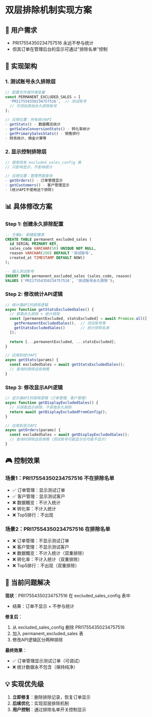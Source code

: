 # 双层排除机制实现方案

## 🎯 用户需求
- PRI17554350234757516 永远不参与统计
- 但其订单在管理后台的显示可通过"排除名单"控制

## 🔧 实现架构

### 1. 测试账号永久排除层
```javascript
// 配置文件或环境变量
const PERMANENT_EXCLUDED_SALES = [
  'PRI17554350234757516',  // 测试账号
  // 可添加其他永久排除账号
];

// 应用位置：所有统计API
- getStats() - 数据概览统计
- getSalesConversionStats() - 转化率统计  
- getPrimarySalesStats() - 销售排行
- 财务统计、佣金计算等
```

### 2. 显示控制排除层  
```javascript
// 使用现有 excluded_sales_config 表
// 只影响显示，不影响统计

// 应用位置：管理界面查询
- getOrders() - 订单管理显示
- getCustomers() - 客户管理显示
- (统计API不使用这个排除)
```

## 📊 具体修改方案

### Step 1: 创建永久排除配置
```sql
-- 方案A: 新建配置表
CREATE TABLE permanent_excluded_sales (
  id SERIAL PRIMARY KEY,
  sales_code VARCHAR(50) UNIQUE NOT NULL,
  reason VARCHAR(200) DEFAULT '测试账号',
  created_at TIMESTAMP DEFAULT NOW()
);

-- 插入测试账号
INSERT INTO permanent_excluded_sales (sales_code, reason) 
VALUES ('PRI17554350234757516', '测试账号永久排除');
```

### Step 2: 修改统计API逻辑
```javascript
// 统计类API的排除逻辑
async function getStatsExcludedSales() {
  // 获取永久排除 + 统计排除
  const [permanentExcluded, statsExcluded] = await Promise.all([
    getPermanentExcludedSales(),  // 测试账号等
    getStatsExcludedSales()       // 统计排除名单
  ]);
  
  return [...permanentExcluded, ...statsExcluded];
}

// 应用到统计API
async getStats(params) {
  const excludedSales = await getStatsExcludedSales();
  // 查询时排除这些销售
}
```

### Step 3: 修改显示API逻辑  
```javascript
// 显示类API的排除逻辑（订单管理、客户管理）
async function getDisplayExcludedSales() {
  // 只获取显示排除，不获取永久排除
  return await getDisplayExcludedFromConfig();
}

// 应用到显示API
async getOrders(params) {
  const excludedSales = await getDisplayExcludedSales();
  // 查询时排除这些销售（测试账号可能显示也可能不显示）
}
```

## 🎮 控制效果

### 场景1：PRI17554350234757516 不在排除名单
- ✅ 订单管理：显示测试订单
- ✅ 客户管理：显示测试客户  
- ❌ 数据概览：不计入统计
- ❌ 转化率：不计入统计
- ❌ Top5排行：不出现

### 场景2：PRI17554350234757516 在排除名单  
- ❌ 订单管理：不显示测试订单
- ❌ 客户管理：不显示测试客户
- ❌ 数据概览：不计入统计（双重排除）
- ❌ 转化率：不计入统计（双重排除）  
- ❌ Top5排行：不出现（双重排除）

## 🔄 当前问题解决

**现状**：PRI17554350234757516 在 excluded_sales_config 表中
- 结果：订单不显示 + 不参与统计

**修复后**：
1. 从 excluded_sales_config 删除 PRI17554350234757516
2. 加入 permanent_excluded_sales 表  
3. 修改API逻辑区分两种排除

**最终效果**：
- ✅ 订单管理显示测试订单（可调试）
- ❌ 统计数据永不包含（保持纯净）

## 💡 实现优先级
1. **立即修复**：删除排除记录，恢复订单显示
2. **后续优化**：实现双层排除机制
3. **用户控制**：通过排除名单开关控制显示
